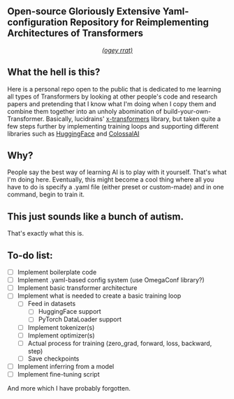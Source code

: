 ## Open-source Gloriously Extensive Yaml-configuration Repository for Reimplementing Architectures of Transformers
<p align="center"><a href="https://www.youtube.com/watch?v=JacN1MzyeKo"><i>(ogey rrat)</i></a></p>

## What the hell is this?
Here is a personal repo open to the public that is dedicated to me learning all types of Transformers by looking at other people's code and research papers and pretending that I know what I'm doing when I copy them and combine them together into an unholy abomination of build-your-own-Transformer. Basically, lucidrains' [x-transformers](https://github.com/lucidrains/x-transformers) library, but taken quite a few steps further by implementing training loops and supporting different libraries such as [HuggingFace](https://huggingface.co/) and [ColossalAI](https://www.colossalai.org/)

## Why?
People say the best way of learning AI is to play with it yourself. That's what I'm doing here. Eventually, this might become a cool thing where all you have to do is specify a .yaml file (either preset or custom-made) and in one command, begin to train it.

## This just sounds like a bunch of autism.
That's exactly what this is.

## To-do list:
- [ ] Implement boilerplate code
- [ ] Implement .yaml-based config system (use OmegaConf library?)
- [ ] Implement basic transformer architecture
- [ ] Implement what is needed to create a basic training loop
	- [ ] Feed in datasets
		- [ ] HuggingFace support
		- [ ] PyTorch DataLoader support
	- [ ] Implement tokenizer(s)
	- [ ] Implement optimizer(s)
	- [ ] Actual process for training (zero_grad, forward, loss, backward, step)
	- [ ] Save checkpoints
- [ ] Implement inferring from a model
- [ ] Implement fine-tuning script

And more which I have probably forgotten.